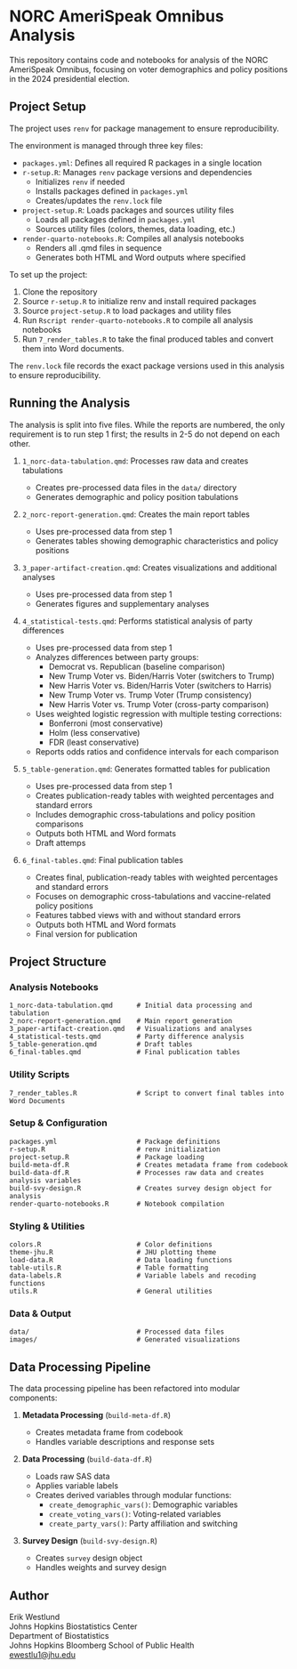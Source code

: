# NORC AmeriSpeak Omnibus Analysis

This repository contains code and notebooks for analysis of the NORC AmeriSpeak Omnibus, focusing on voter demographics and policy positions in the 2024 presidential election. 

## Project Setup

The project uses `renv` for package management to ensure reproducibility. 

The environment is managed through three key files:

- `packages.yml`: Defines all required R packages in a single location
- `r-setup.R`: Manages `renv` package versions and dependencies
  - Initializes `renv` if needed
  - Installs packages defined in `packages.yml`
  - Creates/updates the `renv.lock` file
- `project-setup.R`: Loads packages and sources utility files
  - Loads all packages defined in `packages.yml`
  - Sources utility files (colors, themes, data loading, etc.)
- `render-quarto-notebooks.R`: Compiles all analysis notebooks
  - Renders all .qmd files in sequence
  - Generates both HTML and Word outputs where specified

To set up the project:

1. Clone the repository
2. Source `r-setup.R` to initialize renv and install required packages
3. Source `project-setup.R` to load packages and utility files
4. Run `Rscript render-quarto-notebooks.R` to compile all analysis notebooks
5. Run `7_render_tables.R` to take the final produced tables and convert them into Word documents.

The `renv.lock` file records the exact package versions used in this analysis to ensure reproducibility.

## Running the Analysis

The analysis is split into five files. While the reports are numbered, the only requirement is to run step 1 first; the results in 2-5 do not depend on each other.

1. `1_norc-data-tabulation.qmd`: Processes raw data and creates tabulations
   - Creates pre-processed data files in the `data/` directory
   - Generates demographic and policy position tabulations

2. `2_norc-report-generation.qmd`: Creates the main report tables
   - Uses pre-processed data from step 1
   - Generates tables showing demographic characteristics and policy positions

3. `3_paper-artifact-creation.qmd`: Creates visualizations and additional analyses
   - Uses pre-processed data from step 1
   - Generates figures and supplementary analyses

4. `4_statistical-tests.qmd`: Performs statistical analysis of party differences
   - Uses pre-processed data from step 1
   - Analyzes differences between party groups:
     - Democrat vs. Republican (baseline comparison)
     - New Trump Voter vs. Biden/Harris Voter (switchers to Trump)
     - New Harris Voter vs. Biden/Harris Voter (switchers to Harris)
     - New Trump Voter vs. Trump Voter (Trump consistency)
     - New Harris Voter vs. Trump Voter (cross-party comparison)
   - Uses weighted logistic regression with multiple testing corrections:
     - Bonferroni (most conservative)
     - Holm (less conservative)
     - FDR (least conservative)
   - Reports odds ratios and confidence intervals for each comparison

5. `5_table-generation.qmd`: Generates formatted tables for publication
   - Uses pre-processed data from step 1
   - Creates publication-ready tables with weighted percentages and standard errors
   - Includes demographic cross-tabulations and policy position comparisons
   - Outputs both HTML and Word formats
   - Draft attemps

6. `6_final-tables.qmd`: Final publication tables
   - Creates final, publication-ready tables with weighted percentages and standard errors
   - Focuses on demographic cross-tabulations and vaccine-related policy positions
   - Features tabbed views with and without standard errors
   - Outputs both HTML and Word formats
   - Final version for publication

## Project Structure

### Analysis Notebooks

```
1_norc-data-tabulation.qmd      # Initial data processing and tabulation
2_norc-report-generation.qmd    # Main report generation
3_paper-artifact-creation.qmd   # Visualizations and analyses
4_statistical-tests.qmd         # Party difference analysis
5_table-generation.qmd          # Draft tables
6_final-tables.qmd              # Final publication tables
```

### Utility Scripts

```
7_render_tables.R               # Script to convert final tables into Word Documents
```

### Setup & Configuration

```
packages.yml                    # Package definitions
r-setup.R                       # renv initialization
project-setup.R                 # Package loading
build-meta-df.R                 # Creates metadata frame from codebook
build-data-df.R                 # Processes raw data and creates analysis variables
build-svy-design.R              # Creates survey design object for analysis
render-quarto-notebooks.R       # Notebook compilation
```

### Styling & Utilities

```
colors.R                        # Color definitions
theme-jhu.R                     # JHU plotting theme
load-data.R                     # Data loading functions
table-utils.R                   # Table formatting
data-labels.R                   # Variable labels and recoding functions
utils.R                         # General utilities
```

### Data & Output

```
data/                           # Processed data files
images/                         # Generated visualizations
```

## Data Processing Pipeline

The data processing pipeline has been refactored into modular components:

1. **Metadata Processing** (`build-meta-df.R`)
   - Creates metadata frame from codebook
   - Handles variable descriptions and response sets

2. **Data Processing** (`build-data-df.R`)
   - Loads raw SAS data
   - Applies variable labels
   - Creates derived variables through modular functions:
     - `create_demographic_vars()`: Demographic variables
     - `create_voting_vars()`: Voting-related variables
     - `create_party_vars()`: Party affiliation and switching

3. **Survey Design** (`build-svy-design.R`)
   - Creates `survey` design object
   - Handles weights and survey design

## Author

Erik Westlund  
Johns Hopkins Biostatistics Center  
Department of Biostatistics  
Johns Hopkins Bloomberg School of Public Health  
ewestlu1@jhu.edu

